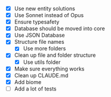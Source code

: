 - [x] Use new entity solutions
- [x] Use Sonnet instead of Opus
- [x] Ensure typesafety
- [x] Database should be moved into core
- [x] Use JSON Database
- [x] Structure file names
  - [x] Use more folders
- [x] Clean up file and folder structure
  - [x] Use utils folder
- [x] Make sure everything works
- [x] Clean up CLAUDE.md
- [x] Add biome
- [ ] Add a lot of tests
